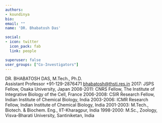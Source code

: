 ```yaml
---
authors:
- koundinya
bio: 
email: ""
name: 'DR. Bhabatosh Das'

social:
- icon: twitter
  icon_pack: fab
  link: people

superuser: false
user_groups: ["Co-Investigators"]
---
```

DR. BHABATOSH DAS, M.Tech., Ph.D.  
Assistant Professor
+91-129-2876471 
bhabatosh@thsti.res.in
2017: JSPS Fellow, Osaka University, Japan
2008-2011: CNRS Fellow, The Institute of Integrative Biology of the Cell, France
2006-2008: CSIR Research Fellow, Indian Institute of Chemical Biology, India
2003-2006: ICMR Research Fellow, Indian Institute of Chemical Biology, India
2001-2003: M.Tech., Biotech. & Biochem. Eng., IIT-Kharagpur, India
1998-2000: M.Sc., Zoology, Visva-Bharati University, Santiniketan, India

